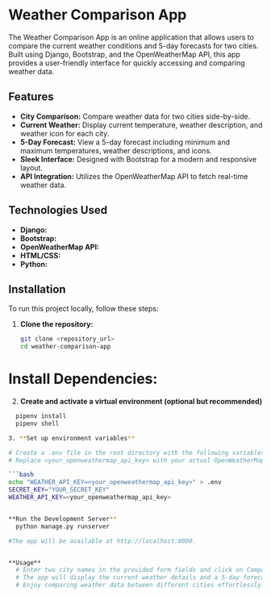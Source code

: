 # Weather Comparison App

The Weather Comparison App is an online application that allows users to compare the current weather conditions and 5-day forecasts for two cities. Built using Django, Bootstrap, and the OpenWeatherMap API, this app provides a user-friendly interface for quickly accessing and comparing weather data.

## Features

- **City Comparison:** Compare weather data for two cities side-by-side.
- **Current Weather:** Display current temperature, weather description, and weather icon for each city.
- **5-Day Forecast:** View a 5-day forecast including minimum and maximum temperatures, weather descriptions, and icons.
- **Sleek Interface:** Designed with Bootstrap for a modern and responsive layout.
- **API Integration:** Utilizes the OpenWeatherMap API to fetch real-time weather data.

## Technologies Used

- **Django:**
- **Bootstrap:** 
- **OpenWeatherMap API:** 
- **HTML/CSS:** 
- **Python:**

## Installation

To run this project locally, follow these steps:

1. **Clone the repository:**

   ```bash
   git clone <repository_url>
   cd weather-comparison-app
   
# Install Dependencies:

2. **Create and activate a virtual environment (optional but recommended)**
 
 ```bash
   pipenv install
   pipenv shell

3. **Set up environment variables**

# Create a .env file in the root directory with the following variables:
# Replace <your_openweathermap_api_key> with your actual OpenWeatherMap API key.

```bash
echo "WEATHER_API_KEY=<your_openweathermap_api_key>" > .env
SECRET_KEY="YOUR_SECRET_KEY"
WEATHER_API_KEY=<your_openweathermap_api_key>


**Run the Development Server**
   python manage.py runserver

#The app will be available at http://localhost:8000.


**Usage**
   # Enter two city names in the provided form fields and click on Compare Weather.
   # The app will display the current weather details and a 5-day forecast for each city.
   # Enjoy comparing weather data between different cities effortlessly!

